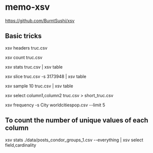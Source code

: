 # memo-xsv

https://github.com/BurntSushi/xsv

## Basic tricks

xsv headers truc.csv

xsv count truc.csv

xsv stats truc.csv | xsv table

xsv slice truc.csv -s 3173948 | xsv table

xsv sample 10 truc.csv | xsv table

xsv select column1,column2 truc.csv > short_truc.csv

xsv frequency -s City worldcitiespop.csv --limit 5


## To count the number of unique values of each column

xsv stats ./data/posts_condor_groups_1.csv --everything | xsv select field,cardinality
